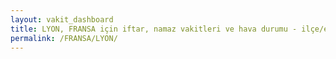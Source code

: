 ```yaml
---
layout: vakit_dashboard
title: LYON, FRANSA için iftar, namaz vakitleri ve hava durumu - ilçe/eyalet seç
permalink: /FRANSA/LYON/
---
```


<script type="text/javascript">
  var GLOBAL_COUNTRY = 'FRANSA';
  var GLOBAL_CITY = 'LYON';
  var GLOBAL_STATE = '';
  var lat = 72;
  var lon = 21;
</script>
